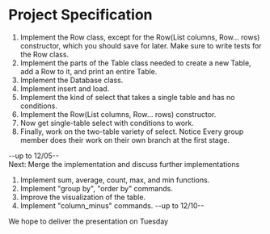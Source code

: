 # Project Specification
1. Implement the Row class, except for the Row(List<Column> columns, Row... rows)
constructor, which you should save for later. Make sure to write tests for the Row class.
2. Implement the parts of the Table class needed to create a new Table, add a Row to it,
and print an entire Table.
3. Implement the Database class.
4. Implement insert and load.
5. Implement the kind of select that takes a single table and has no conditions.
6. Implement the Row(List<Column> columns, Row... rows) constructor.
7. Now get single-table select with conditions to work.
8. Finally, work on the two-table variety of select.
Notice Every group member does their work on their own branch at the first stage.
 
 --up to 12/05--  
 Next: Merge the implementation and discuss further implementations
 
 1. Implement sum, average, count, max, and min functions.
 2. Implement "group by", "order by" commands.
 3. Improve the visualization of the table.
 4. Implement "column_minus" commands.
 --up to 12/10--
<!-- TODO -->
 We hope to deliver the presentation on Tuesday
